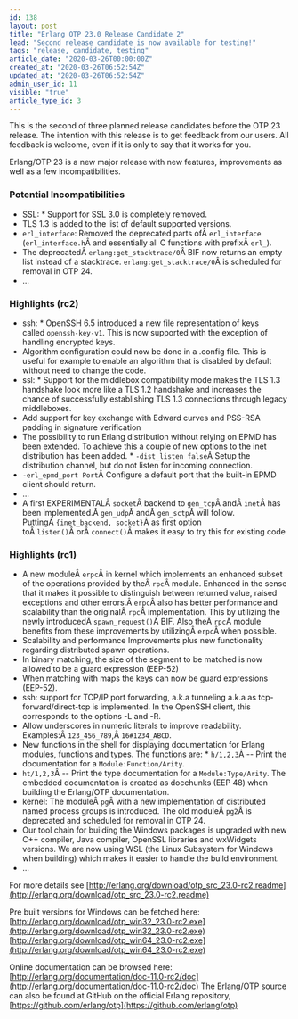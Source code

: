 ```yaml
---
id: 138
layout: post
title: "Erlang OTP 23.0 Release Candidate 2"
lead: "Second release candidate is now available for testing!"
tags: "release, candidate, testing"
article_date: "2020-03-26T00:00:00Z"
created_at: "2020-03-26T06:52:54Z"
updated_at: "2020-03-26T06:52:54Z"
admin_user_id: 11
visible: "true"
article_type_id: 3
---
```

This is the second of three planned release candidates before the OTP 23 release. The intention with this release is to get feedback from our users. All feedback is welcome, even if it is only to say that it works for you.

Erlang/OTP 23 is a new major release with new features, improvements as well as a few incompatibilities.
### Potential Incompatibilities
* SSL: * Support for SSL 3.0 is completely removed.
* TLS 1.3 is added to the list of default supported versions.
* `erl_interface`: Removed the deprecated parts ofÂ `erl_interface`
 (`erl_interface.h`Â and essentially all C functions with prefixÂ `erl_`).
* The deprecatedÂ `erlang:get_stacktrace/0`Â BIF now returns an empty list instead of a stacktrace.
 `erlang:get_stacktrace/0`Â is scheduled for removal in OTP 24.
* ...
### Highlights (rc2)
* ssh: * OpenSSH 6.5 introduced a new file representation of
 keys called `openssh-key-v1`. This is now supported with the exception of
 handling encrypted keys.
* Algorithm configuration could now be done in a .config file.
 This is useful for example to enable an algorithm that
 is disabled by default without need to change the code.
* ssl: * Support for the middlebox compatibility mode makes the TLS 1.3 handshake
 look more like a TLS 1.2 handshake and increases the chance of successfully
 establishing TLS 1.3 connections through legacy middleboxes.
* Add support for key exchange with Edward curves and PSS-RSA padding in
 signature verification
* The possibility to run Erlang distribution without
 relying on EPMD has been extended. To achieve this a
 couple of new options to the inet distribution has been
 added. * `-dist_listen false`Â Setup the distribution
 channel, but do not listen for incoming connection.
* `-erl_epmd_port Port`Â Configure a default port that
 the built-in EPMD client should return.
* ...
* A first EXPERIMENTALÂ `socket`Â backend to
 `gen_tcp`Â andÂ `inet`Â has been implemented.Â `gen_udp`Â andÂ `gen_sctp`Â will follow.
 PuttingÂ `{inet_backend, socket}`Â as first option toÂ `listen()`Â orÂ `connect()`Â makes it easy to try this for
 existing code
### Highlights (rc1)
* A new moduleÂ `erpc`Â in kernel which implements an enhanced subset of the operations provided by theÂ `rpc`Â module. Enhanced in the sense that it makes it possible to distinguish between returned value, raised exceptions and other errors.Â `erpc`Â also has better performance and scalability than the originalÂ `rpc`Â implementation. This by utilizing the newly introducedÂ `spawn_request()`Â BIF. Also theÂ `rpc`Â module benefits from these improvements by utilizingÂ `erpc`Â when possible.
* Scalability and performance Improvements plus new functionality regarding distributed spawn operations.
* In binary matching, the size of the segment to be matched is now allowed to be a guard expression (EEP-52)
* When matching with maps the keys can now be guard expressions (EEP-52).
* ssh: support for TCP/IP port forwarding, a.k.a tunneling a.k.a as tcp-forward/direct-tcp is implemented. In the OpenSSH client, this corresponds to the options -L and -R.
* Allow underscores in numeric literals to improve readability. Examples:Â `123_456_789`,Â `16#1234_ABCD`.
* New functions in the shell for displaying documentation for Erlang modules, functions and types. The
 functions are: * `h/1,2,3`Â -- Print the documentation for a `Module:Function/Arity`.
* `ht/1,2,3`Â -- Print the type documentation for a `Module:Type/Arity`.
 The embedded documentation is created as docchunks (EEP 48) when building the Erlang/OTP documentation.
* kernel: The moduleÂ `pg`Â with a new implementation of distributed named process groups is introduced. The old moduleÂ `pg2`Â is deprecated and scheduled for removal in OTP 24.
* Our tool chain for building the Windows packages is upgraded with new C++ compiler, Java compiler, OpenSSL libraries and wxWidgets versions. We are now using WSL (the Linux Subsystem for Windows when building) which makes it easier to handle the build environment.
* ...

For more details see
 [http://erlang.org/download/otp_src_23.0-rc2.readme](http://erlang.org/download/otp_src_23.0-rc2.readme)

Pre built versions for Windows can be fetched here:
 [http://erlang.org/download/otp_win32_23.0-rc2.exe](http://erlang.org/download/otp_win32_23.0-rc2.exe)
 [http://erlang.org/download/otp_win64_23.0-rc2.exe](http://erlang.org/download/otp_win64_23.0-rc2.exe)

Online documentation can be browsed here:
 [http://erlang.org/documentation/doc-11.0-rc2/doc](http://erlang.org/documentation/doc-11.0-rc2/doc)
 The Erlang/OTP source can also be found at GitHub on the official Erlang repository,
 [https://github.com/erlang/otp](https://github.com/erlang/otp)
